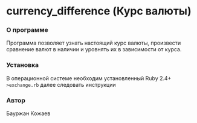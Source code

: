 # currency_difference (Курс валюты)

### О программе
Программа позволяет узнать настоящий курс валюты, произвести сравнение валют в наличии и уровнять их в зависимости от курса.
### Установка
В операционной системе необходим установленный Ruby 2.4+  
`>exchange.rb` далее следовать инструкции
### Автор
Бауржан Кожаев
